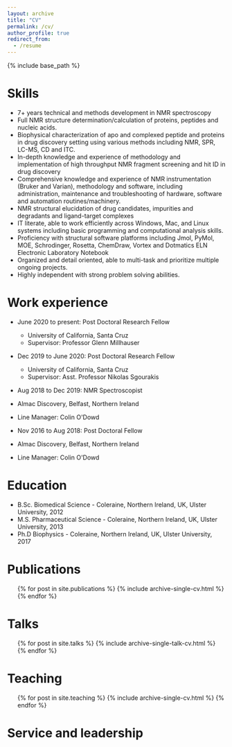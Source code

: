 ```yaml
---
layout: archive
title: "CV"
permalink: /cv/
author_profile: true
redirect_from:
  - /resume
---
```


{% include base_path %}

Skills
======
* 7+ years technical and methods development in NMR spectroscopy
* Full NMR structure determination/calculation of proteins, peptides and nucleic acids.
* Biophysical characterization of apo and complexed peptide and proteins in drug discovery setting using various methods including NMR, SPR, LC-MS, CD and ITC.
* In-depth knowledge and experience of methodology and implementation of high throughput NMR fragment screening and hit ID in drug discovery
* Comprehensive knowledge and experience of NMR instrumentation (Bruker and Varian), methodology and software, including administration, maintenance and troubleshooting of hardware, software and automation routines/machinery.
* NMR structural elucidation of drug candidates, impurities and degradants and ligand-target complexes 
* IT literate, able to work efficiently across Windows, Mac, and Linux systems including basic programming and computational analysis skills.
* Proficiency with structural software platforms including Jmol, PyMol, MOE, Schrodinger, Rosetta, ChemDraw, Vortex and Dotmatics ELN Electronic Laboratory Notebook
* Organized and detail oriented, able to multi-task and prioritize multiple ongoing projects.
* Highly independent with strong problem solving abilities.


Work experience
======
* June 2020 to present: Post Doctoral Research Fellow
  * University of California, Santa Cruz
  * Supervisor: Professor Glenn Millhauser

* Dec 2019 to June 2020: Post Doctoral Research Fellow
  * University of California, Santa Cruz
  * Supervisor: Asst. Professor Nikolas Sgourakis
  
 * Aug 2018 to Dec 2019: NMR Spectroscopist
  * Almac Discovery, Belfast, Northern Ireland
  * Line Manager: Colin O'Dowd
  
 * Nov 2016 to Aug 2018: Post Doctoral Fellow
  * Almac Discovery, Belfast, Northern Ireland
  * Line Manager: Colin O'Dowd
  
  
  Education
======
* B.Sc. Biomedical Science - Coleraine, Northern Ireland, UK, Ulster University, 2012
* M.S. Pharmaceutical Science - Coleraine, Northern Ireland, UK, Ulster University, 2013
* Ph.D Biophysics - Coleraine, Northern Ireland, UK, Ulster University, 2017


Publications
======
  <ul>{% for post in site.publications %}
    {% include archive-single-cv.html %}
  {% endfor %}</ul>
  
Talks
======
  <ul>{% for post in site.talks %}
    {% include archive-single-talk-cv.html %}
  {% endfor %}</ul>
  
Teaching
======
  <ul>{% for post in site.teaching %}
    {% include archive-single-cv.html %}
  {% endfor %}</ul>
  
Service and leadership
======


